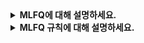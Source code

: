 <details>
  
<summary>
  <strong>MLFQ에 대해 설명하세요.</strong>
</summary>

<br>

  ### MLFQ (멀티 레벨 피드백 큐, 다단계 피드백 큐) 
  MLFQ는 프로세스의 특성에 따라 우선순위를 동적으로 조정하며 CPU를 효율적으로 배분하는 프로세스 스케줄링 알고리즘입니다.
  이는 여러 개의 큐를 사용하며, 각 큐는 서로 다른 우선순위와 시간 할당 규칙을 가집니다.
  
  MLFQ는 작업의 특성을 사전에 알지 못한 상태에서, 작업 실행을 관찰한 뒤 우선순위를 조정합니다.
  대화형 작업과 같이 짧은 작업에 대해 빠른 응답 시간을 제공하고, CPU-집중 워크로드와 같이 긴 작업에 대해 공정성을 보장합니다.
  
  MLFQ는 반환 시간과 응답 시간을 모두 최적화하려는 목표를 가지고, 윈도우 운영체제를 포함한 많은 시스템이 기본 스케줄러로 MLFQ를 사용합니다.

<br>
</details>

<details>
  
<summary>
  <strong>MLFQ 규칙에 대해 설명하세요.</strong>
</summary>

<br>

  #### 1. 우선순위가 높은 큐에 있는 프로세스가 먼저 실행됩니다.
  - 응답 시간 최소화를 위함
  
  #### 2. 같은 우선순위의 큐에 있는 프로세스는 라운드 로빈 방식으로 실행됩니다.
  - 동일 우선순위의 프로세스 간 공정성을 보장하기 위함

  #### 3. 새로운 작업이 시스템에 들어가면 최상위 큐에 배치됩니다.
  - 새로운 작업이 빠르게 응답될 수 있도록 보장하기 위함
  
  #### 4. 작업이 지정된 단계에서 배정된 시간을 소진하면 작업의 우선순위가 낮아집니다. 즉, 한 단계 아래 큐로 이동합니다.
  - 스케줄러를 특정 프로세스가 자신에게 유리하게 악용하는 것을 방지하기 위함
  
  #### 5. 일정 주기가 지나면, 모든 작업의 우선순위를 초기화하여 최상위 큐로 이동시킵니다.
  - 낮은 우선순위에 오랫동안 머무른 작업이 기아 상태에 빠지지 않도록 보장하기 위함

</details>
